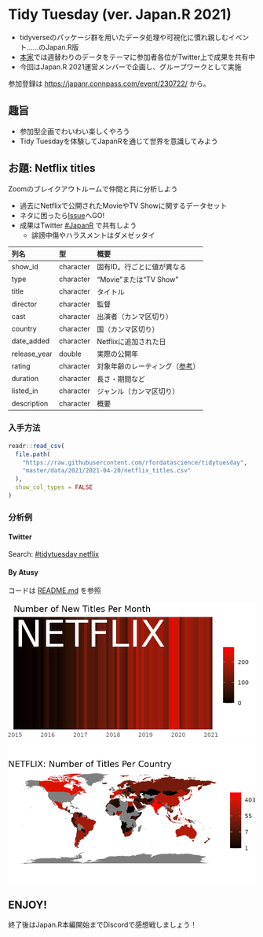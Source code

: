Tidy Tuesday (ver. Japan.R 2021)
================

  - tidyverseのパッケージ群を用いたデータ処理や可視化に慣れ親しむイベント……のJapan.R版
  - [本家](https://twitter.com/hashtag/tidytuesday)では週替わりのデータをテーマに参加者各位がTwitter上で成果を共有中
  - 今回はJapan.R 2021運営メンバーで企画し、グループワークとして実施

参加登録は <https://japanr.connpass.com/event/230722/> から。

## 趣旨

  - 参加型企画でわいわい楽しくやろう
  - Tidy Tuesdayを体験してJapanRを通じて世界を意識してみよう

## お題: Netflix titles

Zoomのブレイクアウトルームで仲間と共に分析しよう

  - 過去にNetflixで公開されたMovieやTV Showに関するデータセット
  - ネタに困ったら[Issue](https://github.com/atusy/tidytuesday-netflix/labels/Tidy%20Tuesday)へGO\!
  - 成果はTwitter [\#JapanR](https://twitter.com/hashtag/JapanR?f=live)
    で共有しよう
      - 誹謗中傷やハラスメントはダメゼッタイ

| 列名            | 型         | 概要                                                                                                          |
| :------------ | :-------- | :---------------------------------------------------------------------------------------------------------- |
| show\_id      | character | 固有ID。行ごとに値が異なる                                                                                              |
| type          | character | “Movie”または“TV Show”                                                                                         |
| title         | character | タイトル                                                                                                        |
| director      | character | 監督                                                                                                          |
| cast          | character | 出演者（カンマ区切り）                                                                                                 |
| country       | character | 国（カンマ区切り）                                                                                                   |
| date\_added   | character | Netflixに追加された日                                                                                              |
| release\_year | double    | 実際の公開年                                                                                                      |
| rating        | character | 対象年齢のレーティング（[参考](https://www.primevideo.com/help/ref=atv_hp_nd_nav?language=ja_JP&nodeId=GFGQU3WYEG6FSJFJ)） |
| duration      | character | 長さ・期間など                                                                                                     |
| listed\_in    | character | ジャンル（カンマ区切り）                                                                                                |
| description   | character | 概要                                                                                                          |

### 入手方法

``` r
readr::read_csv(
  file.path(
    "https://raw.githubusercontent.com/rfordatascience/tidytuesday",
    "master/data/2021/2021-04-20/netflix_titles.csv"
  ),
  show_col_types = FALSE
)
```

### 分析例

#### Twitter

Search: [\#tidytuesday
netflix](https://twitter.com/search?q=%23tidytuesday%20netflix&src=typed_query&f=top)

#### By Atusy

コードは [README.md](README.md) を参照

![](README_files/figure-gfm/monthly-1.png)<!-- -->![](README_files/figure-gfm/worldmap-1.png)<!-- -->

## ENJOY\!

終了後はJapan.R本編開始までDiscordで感想戦しましょう！
